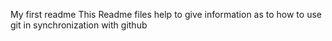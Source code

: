 My first readme
This Readme files help to give information as to how to use git in synchronization with github
